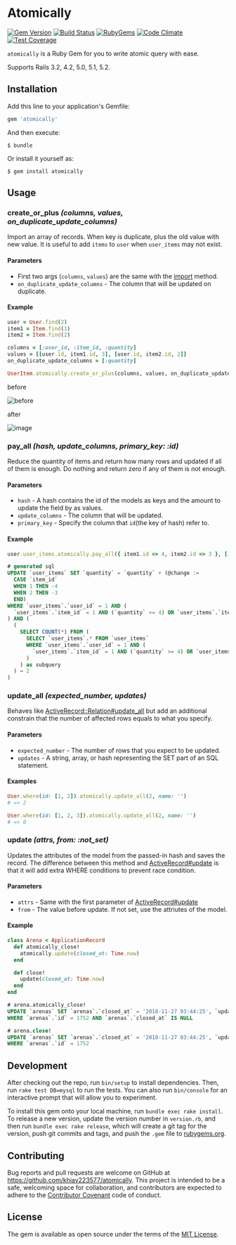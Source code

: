 # Atomically

[![Gem Version](https://img.shields.io/gem/v/atomically.svg?style=flat)](https://rubygems.org/gems/atomically)
[![Build Status](https://api.travis-ci.com/khiav223577/atomically.svg?branch=master)](https://travis-ci.com/khiav223577/atomically)
[![RubyGems](http://img.shields.io/gem/dt/atomically.svg?style=flat)](https://rubygems.org/gems/atomically)
[![Code Climate](https://codeclimate.com/github/khiav223577/atomically/badges/gpa.svg)](https://codeclimate.com/github/khiav223577/atomically)
[![Test Coverage](https://codeclimate.com/github/khiav223577/atomically/badges/coverage.svg)](https://codeclimate.com/github/khiav223577/atomically/coverage)

`atomically` is a Ruby Gem for you to write atomic query with ease.

Supports Rails 3.2, 4.2, 5.0, 5.1, 5.2.

## Installation

Add this line to your application's Gemfile:

```ruby
gem 'atomically'
```

And then execute:

    $ bundle

Or install it yourself as:

    $ gem install atomically

## Usage

### create_or_plus _(columns, values, on_duplicate_update_columns)_

Import an array of records. When key is duplicate, plus the old value with new value.
It is useful to add `items` to `user` when `user_items` may not exist.

#### Parameters

  - First two args (`columns`, `values`) are the same with the [import](https://github.com/zdennis/activerecord-import#columns-and-arrays) method.
  - `on_duplicate_update_columns` - The column that will be updated on duplicate.

#### Example
```rb
user = User.find(2)
item1 = Item.find(1)
item2 = Item.find(2)
```

```rb
columns = [:user_id, :item_id, :quantity]
values = [[user.id, item1.id, 3], [user.id, item2.id, 2]]
on_duplicate_update_columns = [:quantity]

UserItem.atomically.create_or_plus(columns, values, on_duplicate_update_columns)
```

before

![before](https://user-images.githubusercontent.com/4011729/48998921-ff430600-f18f-11e8-8eeb-e8a71bbf5802.png)

after

![image](https://user-images.githubusercontent.com/4011729/48999092-8d1ef100-f190-11e8-8372-86e2e99cbe08.png)


### pay_all _(hash, update_columns, primary_key: :id)_

Reduce the quantity of items and return how many rows and updated if all of them is enough.
Do nothing and return zero if any of them is not enough.

#### Parameters

  - `hash` - A hash contains the id of the models as keys and the amount to update the field by as values.
  - `update_columns` - The column that will be updated.
  - `primary_key` - Specify the column that `id`(the key of hash) refer to.

#### Example

```rb
user.user_items.atomically.pay_all({ item1.id => 4, item2.id => 3 }, [:quantity], primary_key: :item_id)
```

```sql
# generated sql
UPDATE `user_items` SET `quantity` = `quantity` + (@change := 
  CASE `item_id`
  WHEN 1 THEN -4
  WHEN 2 THEN -3
  END) 
WHERE `user_items`.`user_id` = 1 AND (
  `user_items`.`item_id` = 1 AND (`quantity` >= 4) OR `user_items`.`item_id` = 2 AND (`quantity` >= 3)
) AND (
  (
    SELECT COUNT(*) FROM (
      SELECT `user_items`.* FROM `user_items` 
      WHERE `user_items`.`user_id` = 1 AND (
        `user_items`.`item_id` = 1 AND (`quantity` >= 4) OR `user_items`.`item_id` = 2 AND (`quantity` >= 3)
      )
    ) as subquery
  ) = 2
)
```

### update_all _(expected_number, updates)_

Behaves like [ActiveRecord::Relation#update_all](https://apidock.com/rails/ActiveRecord/Relation/update_all) but add an additional constrain that the number of affected rows equals to what you specify.

#### Parameters

  - `expected_number` - The number of rows that you expect to be updated.
  - `updates` - A string, array, or hash representing the SET part of an SQL statement.

#### Examples
```rb
User.where(id: [1, 2]).atomically.update_all(2, name: '')
# => 2

User.where(id: [1, 2, 3]).atomically.update_all(2, name: '')
# => 0
```

### update _(attrs, from: :not_set)_

Updates the attributes of the model from the passed-in hash and saves the record. The difference between this method and [ActiveRecord#update](https://apidock.com/rails/ActiveRecord/Persistence/update) is that it will add extra WHERE conditions to prevent race condition.

#### Parameters

  - `attrs` - Same with the first parameter of [ActiveRecord#update](https://apidock.com/rails/ActiveRecord/Persistence/update)
  - `from` - The value before update. If not set, use the attriutes of the model.
 
#### Example
```rb
class Arena < ApplicationRecord
  def atomically_close!
    atomically.update(closed_at: Time.now)
  end

  def close!
    update(closed_at: Time.now)
  end
end
```
```sql
# arena.atomically_close!
UPDATE `arenas` SET `arenas`.`closed_at` = '2018-11-27 03:44:25', `updated_at` = '2018-11-27 03:44:25'
WHERE `arenas`.`id` = 1752 AND `arenas`.`closed_at` IS NULL

# arena.close!
UPDATE `arenas` SET `arenas`.`closed_at` = '2018-11-27 03:44:25', `updated_at` = '2018-11-27 03:44:25'
WHERE `arenas`.`id` = 1752
```

## Development

After checking out the repo, run `bin/setup` to install dependencies. Then, run `rake test DB=mysql` to run the tests. You can also run `bin/console` for an interactive prompt that will allow you to experiment.

To install this gem onto your local machine, run `bundle exec rake install`. To release a new version, update the version number in `version.rb`, and then run `bundle exec rake release`, which will create a git tag for the version, push git commits and tags, and push the `.gem` file to [rubygems.org](https://rubygems.org).

## Contributing

Bug reports and pull requests are welcome on GitHub at https://github.com/khiav223577/atomically. This project is intended to be a safe, welcoming space for collaboration, and contributors are expected to adhere to the [Contributor Covenant](http://contributor-covenant.org) code of conduct.


## License

The gem is available as open source under the terms of the [MIT License](http://opensource.org/licenses/MIT).

